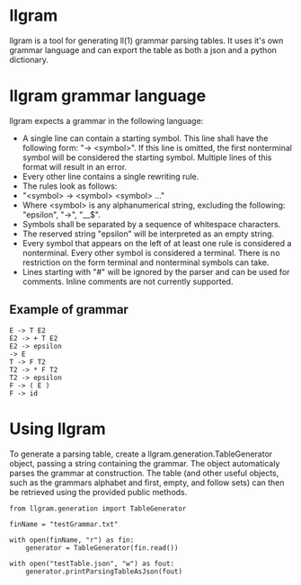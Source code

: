 # llgram
llgram is a tool for generating ll(1) grammar parsing tables. It uses it's own grammar language and can export the table as both a json and a python dictionary.

# llgram grammar language
llgram expects a grammar in the following language:
+ A single line can contain a starting symbol. This line shall have the following form: "-> &lt;symbol>". If this line is omitted, the first nonterminal symbol will be considered the starting symbol. Multiple lines of this format will result in an error.
+ Every other line contains a single rewriting rule.
+ The rules look as follows:
 + "&lt;symbol> -> &lt;symbol> &lt;symbol> ..."
 + Where &lt;symbol> is any alphanumerical string, excluding the following: "epsilon", "->", "__$".
 + Symbols shall be separated by a sequence of whitespace characters.
 + The reserved string "epsilon" will be interpreted as an empty string.
+ Every symbol that appears on the left of at least one rule is considered a nonterminal. Every other symbol is considered a terminal. There is no restriction on the form terminal and nonterminal symbols can take.
+ Lines starting with "#" will be ignored by the parser and can be used for comments. Inline comments are not currently supported.

## Example of grammar
```
E -> T E2
E2 -> + T E2
E2 -> epsilon
-> E
T -> F T2
T2 -> * F T2
T2 -> epsilon
F -> ( E )
F -> id
```

# Using llgram
To generate a parsing table, create a llgram.generation.TableGenerator object, passing a string containing the grammar. The object automaticaly parses the grammar at construction. The table (and other useful objects, such as the grammars alphabet and first, empty, and follow sets) can then be retrieved using the provided public methods.

```
from llgram.generation import TableGenerator

finName = "testGrammar.txt"

with open(finName, "r") as fin:
    generator = TableGenerator(fin.read())

with open("testTable.json", "w") as fout:
    generator.printParsingTableAsJson(fout)
```
